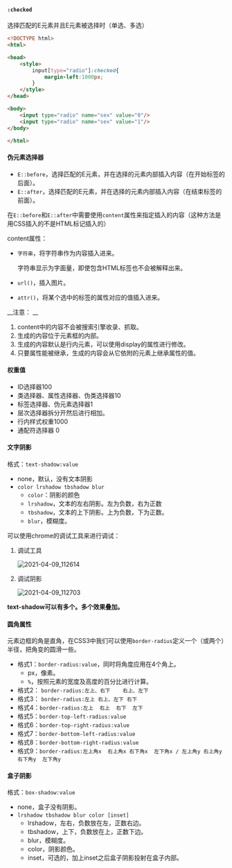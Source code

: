 #### `:checked`

选择匹配的E元素并且E元素被选择时（单选、多选）

```html
<!DOCTYPE html>
<html>

<head>
    <style>
        input[type="radio"]:checked{
            margin-left:1000px;
        }
    </style>
</head>

<body>
    <input type="radio" name="sex" value="0"/>
    <input type="radio" name="sex" value="1"/>
</body>

</html>
```

#### 伪元素选择器

* `E::before`，选择匹配的E元素，并在选择的元素内部插入内容（在开始标签的后面）。
* `E::after`，选择匹配的E元素，并在选择的元素内部插入内容（在结束标签的前面）。

在`E::before`和`E::after`中需要使用`content`属性来指定插入的内容（这种方法是用CSS插入的不是HTML标记插入的）



content属性：

* `字符串`，将字符串作为内容插入进来。

  字符串显示为字面量，即使包含HTML标签也不会被解释出来。

* `url()`，插入图片。

* `attr()`，将某个选中的标签的属性对应的值插入进来。

__注意： __

1. content中的内容不会被搜索引擎收录、抓取。
2. 生成的内容位于元素框的内部。
3. 生成的内容默认是行内元素，可以使用display的属性进行修改。
4. 只要属性能被继承，生成的内容会从它依附的元素上继承属性的值。



#### 权重值

* ID选择器100
* 类选择器、属性选择器、伪类选择器10
* 标签选择器、伪元素选择器1
* 层次选择器拆分开然后进行相加。
* 行内样式权重1000
* 通配符选择器 0



#### 文字阴影

格式：`text-shadow:value`

* none，默认，没有文本阴影
* `color lrshadow tbshadow blur`
  * `color`：阴影的颜色
  * `lrshadow`，文本的左右阴影。左为负数，右为正数
  * `tbshadow`，文本的上下阴影。上为负数，下为正数。
  * `blur`，模糊度。

可以使用chrome的调试工具来进行调试： 

1. 调试工具

   ![2021-04-09_112614](2021-04-09_112614.png)

2. 调试阴影

   ![2021-04-09_112703](2021-04-09_112703.png)

__text-shadow可以有多个。多个效果叠加。__



#### 圆角属性

元素边框的角是直角，在CSS3中我们可以使用`border-radius`定义一个（或两个）半径，把角变的圆滑一些。

* 格式1：`border-radius:value`，同时将角度应用在4个角上。
  * px，像素。
  * `%`，按照元素的宽度及高度的百分比进行计算。
* 格式2： `border-radius:左上、右下    右上、左下`
* 格式3： `border-radius:左上 右上、左下 右下`
* 格式4：`border-radius:左上  右上  右下  左下`
* 格式5：`border-top-left-radius:value`
* 格式6：`border-top-right-radius:value`
* 格式7：`border-bottom-left-radius:value`
* 格式8：`border-bottom-right-radius:value`
* 格式9：`border-radius:左上角x  右上角x 右下角x  左下角x / 左上角y 右上角y  右下角y  左下角y `



#### 盒子阴影

格式：`box-shadow:value`

* none，盒子没有阴影。
* `lrshadow tbshadow blur color [inset]`
  * lrshadow，左右，负数放在左，正数右边。
  * tbshadow，上下，负数放在上，正数下边。
  * blur，模糊度。
  * color，阴影颜色。
  * inset，可选的，加上inset之后盒子阴影投射在盒子内部。